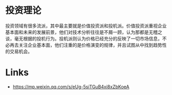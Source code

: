 # 投资理论

投资领域有很多流派，其中最主要就是价值投资派和投机派。价值投资派重视企业基本面和未来的发展前景，他们对技术分析往往是不屑一顾，认为那都是无稽之谈，毫无根据的投机行为。投机派则认为价格已经充分的反映了一切市场信息，不必再去关注企业基本面，他们注重的是价格演变的规律，并且试图从中找到趋势性的交易机会。

# Links

- https://mp.weixin.qq.com/s/eUg-5siTGuB4xi8xZbKoeA
